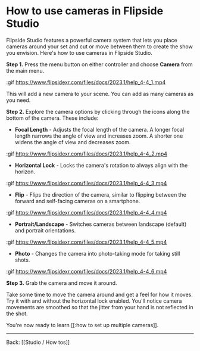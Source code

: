 # How to use cameras in Flipside Studio

Flipside Studio features a powerful camera system that lets you place cameras around your set and cut or move between them to create the show you envision. Here's how to use cameras in Flipside Studio.

**Step 1.** Press the menu button on either controller and choose **Camera** from the main menu.

:gif https://www.flipsidexr.com/files/docs/2023.1/help_4-4_1.mp4

This will add a new camera to your scene. You can add as many cameras as you need.

**Step 2.** Explore the camera options by clicking through the icons along the bottom of the camera. These include:

- **Focal Length** - Adjusts the focal length of the camera. A longer focal length narrows the angle of view and increases zoom. A shorter one widens the angle of view and decreases zoom.

:gif https://www.flipsidexr.com/files/docs/2023.1/help_4-4_2.mp4

- **Horizontal Lock** - Locks the camera's rotation to always align with the horizon. 

:gif https://www.flipsidexr.com/files/docs/2023.1/help_4-4_3.mp4

- **Flip** - Flips the direction of the camera, similar to flipping between the forward and self-facing cameras on a smartphone.

:gif https://www.flipsidexr.com/files/docs/2023.1/help_4-4_4.mp4

- **Portrait/Landscape** - Switches cameras between landscape (default) and portrait orientations.

:gif https://www.flipsidexr.com/files/docs/2023.1/help_4-4_5.mp4

- **Photo** - Changes the camera into photo-taking mode for taking still shots.

:gif https://www.flipsidexr.com/files/docs/2023.1/help_4-4_6.mp4

**Step 3.** Grab the camera and move it around.

Take some time to move the camera around and get a feel for how it moves. Try it with and without the horizontal lock enabled. You'll notice camera movements are smoothed so that the jitter from your hand is not reflected in the shot.

You're now ready to learn [[:how to set up multiple cameras]].

---

Back: [[Studio / How tos]]
